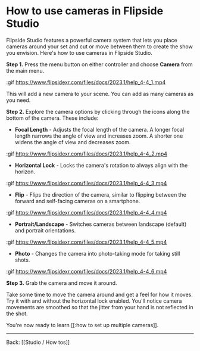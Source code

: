 # How to use cameras in Flipside Studio

Flipside Studio features a powerful camera system that lets you place cameras around your set and cut or move between them to create the show you envision. Here's how to use cameras in Flipside Studio.

**Step 1.** Press the menu button on either controller and choose **Camera** from the main menu.

:gif https://www.flipsidexr.com/files/docs/2023.1/help_4-4_1.mp4

This will add a new camera to your scene. You can add as many cameras as you need.

**Step 2.** Explore the camera options by clicking through the icons along the bottom of the camera. These include:

- **Focal Length** - Adjusts the focal length of the camera. A longer focal length narrows the angle of view and increases zoom. A shorter one widens the angle of view and decreases zoom.

:gif https://www.flipsidexr.com/files/docs/2023.1/help_4-4_2.mp4

- **Horizontal Lock** - Locks the camera's rotation to always align with the horizon. 

:gif https://www.flipsidexr.com/files/docs/2023.1/help_4-4_3.mp4

- **Flip** - Flips the direction of the camera, similar to flipping between the forward and self-facing cameras on a smartphone.

:gif https://www.flipsidexr.com/files/docs/2023.1/help_4-4_4.mp4

- **Portrait/Landscape** - Switches cameras between landscape (default) and portrait orientations.

:gif https://www.flipsidexr.com/files/docs/2023.1/help_4-4_5.mp4

- **Photo** - Changes the camera into photo-taking mode for taking still shots.

:gif https://www.flipsidexr.com/files/docs/2023.1/help_4-4_6.mp4

**Step 3.** Grab the camera and move it around.

Take some time to move the camera around and get a feel for how it moves. Try it with and without the horizontal lock enabled. You'll notice camera movements are smoothed so that the jitter from your hand is not reflected in the shot.

You're now ready to learn [[:how to set up multiple cameras]].

---

Back: [[Studio / How tos]]
